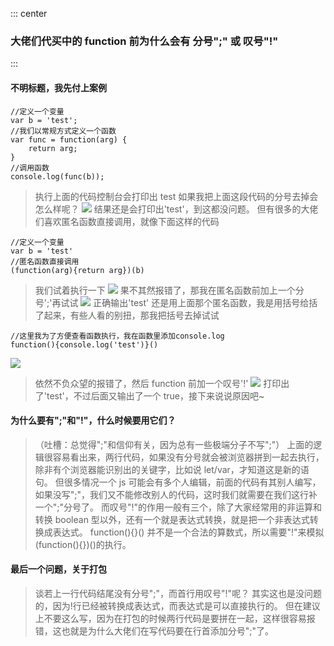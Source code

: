 ::: center

### 大佬们代买中的 function 前为什么会有 分号";" 或 叹号"!"

:::

#### 不明标题，我先付上案例

```
//定义一个变量
var b = 'test';
//我们以常规方式定义一个函数
var func = function(arg) {
    return arg;
}
//调用函数
console.log(func(b));
```

> 执行上面的代码控制台会打印出 test
> 如果我把上面这段代码的分号去掉会怎么样呢？
> ![](https://img2020.cnblogs.com/blog/1145671/202008/1145671-20200828172511589-1993915914.png)
> 结果还是会打印出'test'，到这都没问题。
> 但有很多的大佬们喜欢匿名函数直接调用，就像下面这样的代码

```
//定义一个变量
var b = 'test'
//匿名函数直接调用
(function(arg){return arg})(b)
```

> 我们试着执行一下
> ![](https://img2020.cnblogs.com/blog/1145671/202008/1145671-20200828172945456-367632280.png)
> 果不其然报错了，那我在匿名函数前加上一个分号';'再试试
> ![](https://img2020.cnblogs.com/blog/1145671/202008/1145671-20200828173120322-165868733.png)
> 正确输出'test'
> 还是用上面那个匿名函数，我是用括号给括了起来，有些人看的别扭，那我把括号去掉试试

```
//这里我为了方便查看函数执行，我在函数里添加console.log
function(){console.log('test')}()
```

![](https://img2020.cnblogs.com/blog/1145671/202008/1145671-20200828173637777-1700675711.png)

> 依然不负众望的报错了，然后 function 前加一个叹号'!'
> ![](https://img2020.cnblogs.com/blog/1145671/202008/1145671-20200828174342578-1585935397.png)
> 打印出了'test'，不过后面又输出了一个 true，接下来说说原因吧~

#### 为什么要有";"和"!"，什么时候要用它们？

> （吐槽：总觉得";"和信仰有关，因为总有一些极端分子不写";"）
> 上面的逻辑很容易看出来，两行代码，如果没有分号就会被浏览器拼到一起去执行，除非有个浏览器能识别出的关键字，比如说 let/var，才知道这是新的语句。
> 但很多情况一个 js 可能会有多个人编辑，前面的代码有其别人编写，如果没写";"，我们又不能修改别人的代码，这时我们就需要在我们这行补一个";"分号了。
> 而叹号"!"的作用一般有三个，除了大家经常用的非运算和转换 boolean 型以外，还有一个就是表达式转换，就是把一个非表达式转换成表达式。
> function(){}() 并不是一个合法的算数式，所以需要"!"来模拟(function(){})()的执行。

#### 最后一个问题，关于打包

> 谈若上一行代码结尾没有分号";"，而首行用叹号"!"呢？
> 其实这也是没问题的，因为!行已经被转换成表达式，而表达式是可以直接执行的。
> 但在建议上不要这么写，因为在打包的时候两行代码是要拼在一起，这样很容易报错，这也就是为什么大佬们在写代码要在行首添加分号";"了。
